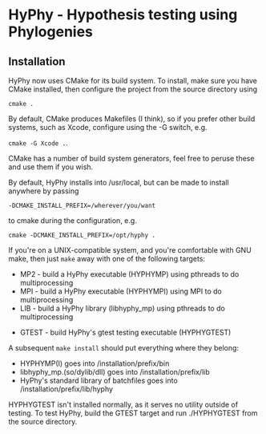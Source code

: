 HyPhy - Hypothesis testing using Phylogenies
============================================

Installation
------------

HyPhy now uses CMake for its build system.
To install, make sure you have CMake installed,
then configure the project from the source directory using

`cmake .`

By default, CMake produces Makefiles (I think),
so if you prefer other build systems, such as Xcode,
configure using the -G switch, e.g.

`cmake -G Xcode .`.

CMake has a number of build system generators,
feel free to peruse these and use them if you wish.


By default, HyPhy installs into /usr/local,
but can be made to install anywhere by passing

`-DCMAKE_INSTALL_PREFIX=/wherever/you/want`

to cmake during the configuration, e.g.

`cmake -DCMAKE_INSTALL_PREFIX=/opt/hyphy .`


If you're on a UNIX-compatible system,
and you're comfortable with GNU make,
then just `make` away with one of the following targets:

+   MP2 - build a HyPhy executable (HYPHYMP) using pthreads to do multiprocessing 
+   MPI - build a HyPhy executable (HYPHYMPI) using MPI to do multiprocessing
+   LIB - build a HyPhy library (libhyphy_mp) using pthreads to do multiprocessing
-   GTEST - build HyPhy's gtest testing executable (HYPHYGTEST)

A subsequent `make install` should put everything where they belong:

+   HYPHYMP(I) goes into /installation/prefix/bin
+   libhyphy_mp.(so/dylib/dll) goes into /installation/prefix/lib
+   HyPhy's standard library of batchfiles goes into /installation/prefix/lib/hyphy

HYPHYGTEST isn't installed normally,
as it serves no utility outside of testing.
To test HyPhy,
build the GTEST target and run ./HYPHYGTEST from the source directory.
